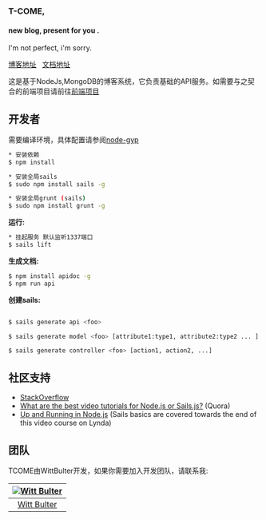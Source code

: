 ### T-COME, 
#### new blog, present for you .  

I'm not perfect, i'm sorry.

[博客地址](http://wittsay.cc/) &nbsp;  [文档地址](http://wittsay.cc/doc)

这是基于NodeJs,MongoDB的博客系统，它负责基础的API服务。如需要与之契合的前端项目请前往[前端项目](https://github.com/WittBulter/sails-blog-frontend)


## 开发者
需要编译环境，具体配置请参阅[node-gyp](https://github.com/nodejs/node-gyp)
```sh
* 安装依赖
$ npm install

* 安装全局sails
$ sudo npm install sails -g

* 安装全局grunt (sails)
$ sudo npm install grunt -g
```


**运行:**
```sh
* 挂起服务 默认监听1337端口
$ sails lift
```

**生成文档:**
```sh
$ npm install apidoc -g
$ npm run api
```

**创建sails:**
```sh

$ sails generate api <foo>

$ sails generate model <foo> [attribute1:type1, attribute2:type2 ... ]

$ sails generate controller <foo> [action1, action2, ...]
```


## 社区支持
- [StackOverflow](http://stackoverflow.com/questions/tagged/sails.js)
- [What are the best video tutorials for Node.js or Sails.js?](https://www.quora.com/What-are-the-best-video-tutorials-for-Node-js-or-Sails-js) (Quora)
- [Up and Running in Node.js](http://www.lynda.com/Node.js-tutorials/Up-Running-Node.js/370605-2.html) (Sails basics are covered towards the end of this video course on Lynda)


## 团队
TCOME由WittBulter开发，如果你需要加入开发团队，请联系我:

[![Witt Bulter](http://obqqxnnm4.bkt.clouddn.com/11304944.gif?imageView2/1/w/100)](https://github.com/WittBulter) |  
:---:|
[Witt Bulter](https://github.com/WittBulter) |



